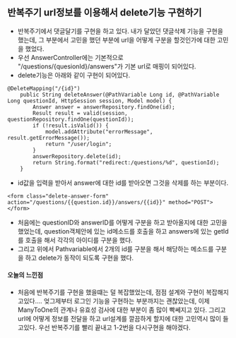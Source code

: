 ## 반복주기 url정보를 이용해서 delete기능 구현하기

- 반복주기에서 댓글달기를 구현을 하고 있다. 내가 달았던 댓글삭제 기능을 구현을 했는데, 그 부분에서 고민을 했던 부분에 url을 어떻게 구분을 할것인가에 대한 고민을 했었다.
- 우선 AnswerController에는 기본적으로 "/questions/{quesionId}/answers"가 기본 url로 매핑이 되어있다.
- delete기능은 아래와 같이 구현이 되어있다.

```
@DeleteMapping("/{id}")
    public String deleteAnswer(@PathVariable Long id, @PathVariable Long questionId, HttpSession session, Model model) {
        Answer answer = answerRepository.findOne(id);
        Result result = valid(session, questionRepository.findOne(questionId));
        if (!result.isValid()) {
            model.addAttribute("errorMessage", result.getErrorMessage());
            return "/user/login";
        }
        answerRepository.delete(id);
        return String.format("redirect:/questions/%d", questionId);
    }
```
- id값을 입력을 받아서 answer에 대한 id를 받아오면 그것을 삭제를 하는 부분이다.

```
<form class="delete-answer-form" action="/questions/{{question.id}}/answers/{{id}}" method="POST"></form>
```
- 처음에는 questionID와 answerID를 어떻게 구분을 하고 받아올지에 대한 고민을 했었는데, question객체안에 있는 id메소드를 호출을 하고 answers에 있는 getId를 호출을 해서 각각의 아이디를 구분을 했다.
- 그리고 위에서 Pathvariable에서 2개의 id를 구분을 해서 해당하는 메소드를 구분을 하고 delete가 동작이 되도록 구현을 했다.


#### 오늘의 느낀점
- 처음에 반복주기를 구현을 했을떄는 덜 복잡했었는데, 점점 설계와 구현이 복잡해지고있다.... 엊그제부터 로그인 기능을 구현하는 부분까지는 괜찮았는데, 이제 ManyToOne의 관계나 유효성 검사에 대한 부분이 좀 많이 빡쎄지고 있다. 그리고 url에 어떻게 정보를 전달을 하고 url설계를 깔끔하게 할지에 대한 고민역시 많이 들고있다. 우선 반복주기를 빨리 끝내고 1-2번을 다시구현을 해야겠다.